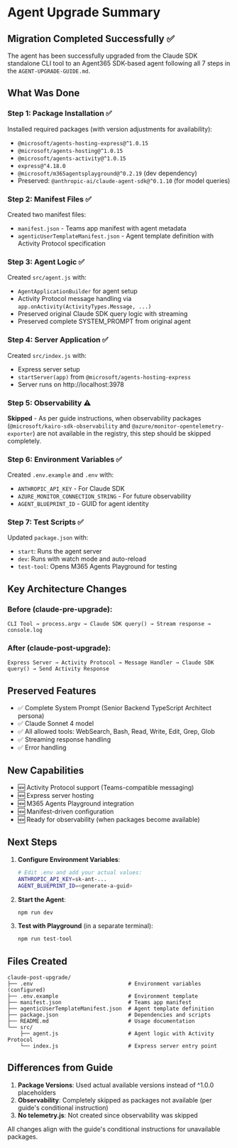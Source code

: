 # Agent Upgrade Summary

## Migration Completed Successfully ✅

The agent has been successfully upgraded from the Claude SDK standalone CLI tool to an Agent365 SDK-based agent following all 7 steps in the `AGENT-UPGRADE-GUIDE.md`.

## What Was Done

### Step 1: Package Installation ✅
Installed required packages (with version adjustments for availability):
- `@microsoft/agents-hosting-express@^1.0.15`
- `@microsoft/agents-hosting@^1.0.15`
- `@microsoft/agents-activity@^1.0.15`
- `express@^4.18.0`
- `@microsoft/m365agentsplayground@^0.2.19` (dev dependency)
- Preserved: `@anthropic-ai/claude-agent-sdk@^0.1.10` (for model queries)

### Step 2: Manifest Files ✅
Created two manifest files:
- `manifest.json` - Teams app manifest with agent metadata
- `agenticUserTemplateManifest.json` - Agent template definition with Activity Protocol specification

### Step 3: Agent Logic ✅
Created `src/agent.js` with:
- `AgentApplicationBuilder` for agent setup
- Activity Protocol message handling via `app.onActivity(ActivityTypes.Message, ...)`
- Preserved original Claude SDK query logic with streaming
- Preserved complete SYSTEM_PROMPT from original agent

### Step 4: Server Application ✅
Created `src/index.js` with:
- Express server setup
- `startServer(app)` from `@microsoft/agents-hosting-express`
- Server runs on http://localhost:3978

### Step 5: Observability ⚠️
**Skipped** - As per guide instructions, when observability packages (`@microsoft/kairo-sdk-observability` and `@azure/monitor-opentelemetry-exporter`) are not available in the registry, this step should be skipped completely.

### Step 6: Environment Variables ✅
Created `.env.example` and `.env` with:
- `ANTHROPIC_API_KEY` - For Claude SDK
- `AZURE_MONITOR_CONNECTION_STRING` - For future observability
- `AGENT_BLUEPRINT_ID` - GUID for agent identity

### Step 7: Test Scripts ✅
Updated `package.json` with:
- `start`: Runs the agent server
- `dev`: Runs with watch mode and auto-reload
- `test-tool`: Opens M365 Agents Playground for testing

## Key Architecture Changes

### Before (claude-pre-upgrade):
```
CLI Tool → process.argv → Claude SDK query() → Stream response → console.log
```

### After (claude-post-upgrade):
```
Express Server → Activity Protocol → Message Handler → Claude SDK query() → Send Activity Response
```

## Preserved Features
- ✅ Complete System Prompt (Senior Backend TypeScript Architect persona)
- ✅ Claude Sonnet 4 model
- ✅ All allowed tools: WebSearch, Bash, Read, Write, Edit, Grep, Glob
- ✅ Streaming response handling
- ✅ Error handling

## New Capabilities
- 🆕 Activity Protocol support (Teams-compatible messaging)
- 🆕 Express server hosting
- 🆕 M365 Agents Playground integration
- 🆕 Manifest-driven configuration
- 🆕 Ready for observability (when packages become available)

## Next Steps

1. **Configure Environment Variables**:
   ```bash
   # Edit .env and add your actual values:
   ANTHROPIC_API_KEY=sk-ant-...
   AGENT_BLUEPRINT_ID=<generate-a-guid>
   ```

2. **Start the Agent**:
   ```bash
   npm run dev
   ```

3. **Test with Playground** (in a separate terminal):
   ```bash
   npm run test-tool
   ```

## Files Created

```
claude-post-upgrade/
├── .env                              # Environment variables (configured)
├── .env.example                      # Environment template
├── manifest.json                     # Teams app manifest
├── agenticUserTemplateManifest.json  # Agent template definition
├── package.json                      # Dependencies and scripts
├── README.md                         # Usage documentation
└── src/
    ├── agent.js                      # Agent logic with Activity Protocol
    └── index.js                      # Express server entry point
```

## Differences from Guide

1. **Package Versions**: Used actual available versions instead of ^1.0.0 placeholders
2. **Observability**: Completely skipped as packages not available (per guide's conditional instruction)
3. **No telemetry.js**: Not created since observability was skipped

All changes align with the guide's conditional instructions for unavailable packages.
